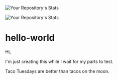![Your Repository's Stats](https://github-readme-stats.vercel.app/api?username=mrheppner&show_icons=true)

![Your Repository's Stats](https://github-readme-stats.vercel.app/api/top-langs?username=mrheppner&theme=blue-green)



# hello-world

Hi,

I'm just creating this while I wait for my parts to test.

Taco Tuesdays are better than tacos on the moon.
